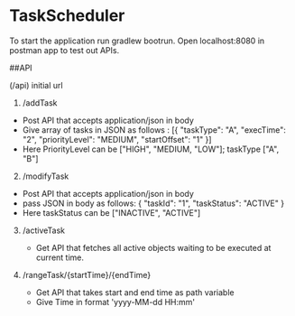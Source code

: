 # TaskScheduler

To start the application run gradlew bootrun.
Open localhost:8080 in postman app to test out APIs.

##API 

(/api) initial url

1) /addTask 
  * Post API that accepts application/json in body
  * Give array of tasks in JSON as follows : [{
	  "taskType": "A",
	  "execTime": "2",
	  "priorityLevel": "MEDIUM",
	  "startOffset": "1"
}]
  * Here PriorityLevel can be ["HIGH", "MEDIUM, "LOW"]; taskType ["A", "B"]

2) /modifyTask
  * Post API that accepts application/json in body
  * pass JSON in body as follows: {
    "taskId": "1",
    "taskStatus": "ACTIVE"
  }
  * Here taskStatus can be ["INACTIVE", "ACTIVE"]

3) /activeTask
   * Get API that fetches all active objects waiting to be executed at current time.
   
4) /rangeTask/{startTime}/{endTime}   
   * Get API that takes start and end time as path variable
   * Give Time in format 'yyyy-MM-dd HH:mm'
